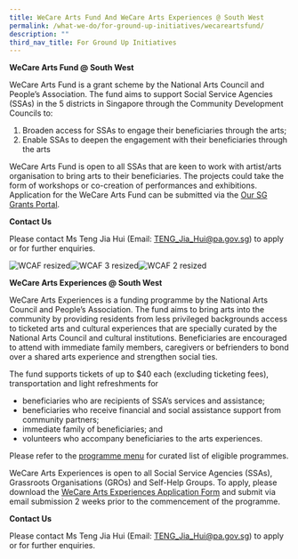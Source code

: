 ```yaml
---
title: WeCare Arts Fund And WeCare Arts Experiences @ South West
permalink: /what-we-do/for-ground-up-initiatives/wecareartsfund/
description: ""
third_nav_title: For Ground Up Initiatives
---
```


**WeCare Arts Fund @ South West**  
  
WeCare Arts Fund is a grant scheme by the National Arts Council and People’s Association. The fund aims to support Social Service Agencies (SSAs) in the 5 districts in Singapore through the Community Development Councils to:

1.  Broaden access for SSAs to engage their beneficiaries through the arts;
2.  Enable SSAs to deepen the engagement with their beneficiaries through the arts

WeCare Arts Fund is open to all SSAs that are keen to work with artist/arts organisation to bring arts to their beneficiaries. The projects could take the form of workshops or co-creation of performances and exhibitions. Application for the WeCare Arts Fund can be submitted via the [Our SG Grants Portal](https://oursggrants.gov.sg/). 

**Contact Us**  
  
Please contact Ms Teng Jia Hui (Email: [TENG\_Jia\_Hui@pa.gov.sg](mailto:TENG_Jia_Hui@pa.gov.sg)) to apply or for further enquiries.   
  
![WCAF resized](https://www.cdc.gov.sg/images/librariesprovider6/default-album/wcaf-resized.jpg?sfvrsn=143ba773_0 "WCAF resized")![WCAF 3 resized](https://www.cdc.gov.sg/images/librariesprovider6/default-album/wcaf-3-resized.jpg?sfvrsn=c7e0df9b_0 "WCAF 3 resized")![WCAF 2 resized](https://www.cdc.gov.sg/images/librariesprovider6/default-album/wcaf-2-resized.jpg?sfvrsn=fe4cd575_0 "WCAF 2 resized")  

**WeCare Arts Experiences @ South West**

WeCare Arts Experiences is a funding programme by the National Arts Council and People’s Association. The fund aims to bring arts into the community by providing residents from less privileged backgrounds access to ticketed arts and cultural experiences that are specially curated by the National Arts Council and cultural institutions. Beneficiaries are encouraged to attend with immediate family members, caregivers or befrienders to bond over a shared arts experience and strengthen social ties.

The fund supports tickets of up to $40 each (excluding ticketing fees), transportation and light refreshments for

* beneficiaries who are recipients of SSA’s services and assistance;
* beneficiaries who receive financial and social assistance support from community partners;
* immediate family of beneficiaries; and
* volunteers who accompany beneficiaries to the arts experiences.

Please refer to the [programme menu](https://go.gov.sg/wcae-menu) for curated list of eligible programmes.

WeCare Arts Experiences is open to all Social Service Agencies (SSAs), Grassroots Organisations (GROs) and Self-Help Groups. To apply, please download the [WeCare Arts Experiences Application Form](https://www-cdc-gov-sg-admin.cwp.sg/docs/librariesprovider6/documents-swcdc/for-ground-up-initiatives/wecare-arts-experiences---application-form.pdf?sfvrsn=3ce4a05d_2) and submit via email submission 2 weeks prior to the commencement of the programme.

**Contact Us**

Please contact Ms Teng Jia Hui (Email: [TENG\_Jia\_Hui@pa.gov.sg](mailto:TENG_Jia_Hui@pa.gov.sg)) to apply or for further enquiries.